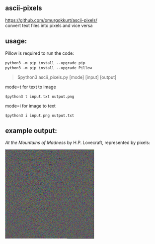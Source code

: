 ## ascii-pixels
https://github.com/omurgokkurt/ascii-pixels/  
convert text files into pixels and vice versa

## usage:
Pillow is required to run the code:
``` 
python3 -m pip install --upgrade pip
python3 -m pip install --upgrade Pillow
```

>$python3 ascii_pixels.py [mode] [input] [output]  
 
mode=t for text to image
``` 
$python3 t input.txt output.png
```
mode=i for image to text
``` 
$python3 i input.png output.txt
```

## example output:  
*At the Mountains of Madness* by H.P. Lovecraft, represented by pixels: 
 
![At the Mountains of Madness by H.P. Lovecraft](https://raw.githubusercontent.com/omurgokkurt/ascii-pixels/main/lovecraft.png)
